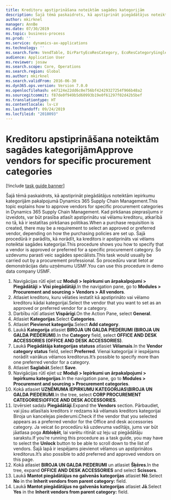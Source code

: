 ```yaml
---
title: Kreditoru apstiprināšana noteiktām sagādes kategorijām
description: Šajā tēmā paskaidrots, kā apstiprināt piegādātājus noteiktām iepirkumu kategorijām pakalpojumā Dynamics 365 Supply Chain Management.
author: mkirknel
manager: AnnBe
ms.date: 07/30/2019
ms.topic: business-process
ms.prod: ''
ms.service: dynamics-ax-applications
ms.technology: ''
ms.search.form: VendTable, DirPartyEcoResCategory, EcoResCategorySingleLookup, ProcCategoryHierarchyManagement
audience: Application User
ms.reviewer: josaw
ms.search.scope: Core, Operations
ms.search.region: Global
ms.author: mkirknel
ms.search.validFrom: 2016-06-30
ms.dyn365.ops.version: Version 7.0.0
ms.openlocfilehash: e47124e22dd6c0e756bf42429327254f966b48a2
ms.sourcegitcommit: f87de0f949b5d60993b19e0f61297f02d42b5bef
ms.translationtype: HT
ms.contentlocale: lv-LV
ms.lasthandoff: 09/24/2019
ms.locfileid: "2018093"
---
```

# <a name="approve-vendors-for-specific-procurement-categories"></a><span data-ttu-id="b7c8d-103">Kreditoru apstiprināšana noteiktām sagādes kategorijām</span><span class="sxs-lookup"><span data-stu-id="b7c8d-103">Approve vendors for specific procurement categories</span></span>

[!include [task guide banner](../../includes/task-guide-banner.md)]

<span data-ttu-id="b7c8d-104">Šajā tēmā paskaidrots, kā apstiprināt piegādātājus noteiktām iepirkumu kategorijām pakalpojumā Dynamics 365 Supply Chain Management.</span><span class="sxs-lookup"><span data-stu-id="b7c8d-104">This topic explains how to approve vendors for specific procurement categories in Dynamics 365 Supply Chain Management.</span></span> <span data-ttu-id="b7c8d-105">Kad pirkšanas pieprasījums ir izveidots, var būt prasība atlasīt apstiprinātu vai vēlamu kreditoru, atkarībā no tā, kā ir iestatītas pirkšanas politikas.</span><span class="sxs-lookup"><span data-stu-id="b7c8d-105">When a purchase requisition is created, there may be a requirement to select an approved or preferred vendor, depending on how the purchasing policies are set up.</span></span> <span data-ttu-id="b7c8d-106">Šajā procedūrā ir parādīts, kā norādīt, ka kreditors ir apstiprināts vai vēlams noteiktai sagādes kategorijai.</span><span class="sxs-lookup"><span data-stu-id="b7c8d-106">This procedure shows you how to specify that a vendor is approved or preferred for a specific procurement category.</span></span> <span data-ttu-id="b7c8d-107">Šo uzdevumu parasti veic sagādes speciālists.</span><span class="sxs-lookup"><span data-stu-id="b7c8d-107">This task would usually be carried out by a procurement professional.</span></span> <span data-ttu-id="b7c8d-108">Šo procedūru varat lietot ar demonstrācijas datu uzņēmumu USMF.</span><span class="sxs-lookup"><span data-stu-id="b7c8d-108">You can use this procedure in demo data company USMF.</span></span>

1. <span data-ttu-id="b7c8d-109">Navigācijas rūtī ejiet uz **Moduļi > Iepirkumi un ārpakalpojumi > Piegādātāji > Visi piegādātāji**.</span><span class="sxs-lookup"><span data-stu-id="b7c8d-109">In the navigation pane, go to **Modules > Procurement and sourcing > Vendors > All vendors**.</span></span>
2. <span data-ttu-id="b7c8d-110">Atlasiet kreditoru, kuru vēlaties iestatīt kā apstiprināto vai vēlamo kreditoru kādai kategorijai.</span><span class="sxs-lookup"><span data-stu-id="b7c8d-110">Select the vendor that you want to set as an approved or preferred vendor for a category.</span></span>
3. <span data-ttu-id="b7c8d-111">Darbību rūtī atlasiet **Vispārīgi**.</span><span class="sxs-lookup"><span data-stu-id="b7c8d-111">On the Action Pane, select **General**.</span></span>
4. <span data-ttu-id="b7c8d-112">Atlasiet **Kategorijas**.</span><span class="sxs-lookup"><span data-stu-id="b7c8d-112">Select **Categories**.</span></span>
5. <span data-ttu-id="b7c8d-113">Atlasiet **Pievienot kategoriju**.</span><span class="sxs-lookup"><span data-stu-id="b7c8d-113">Select **Add category**.</span></span>
6. <span data-ttu-id="b7c8d-114">Laukā **Kategorija** atlasiet **BIROJA UN GALDA PIEDERUMI (BIROJA UN GALDA PIEDERUMI)**.</span><span class="sxs-lookup"><span data-stu-id="b7c8d-114">In the **Category** field, select **OFFICE AND DESK ACCESSORIES (OFFICE AND DESK ACCESSORIES)**.</span></span>
7. <span data-ttu-id="b7c8d-115">Laukā **Piegādātāja kategorijas statuss** atlasiet **Vēlamais**.</span><span class="sxs-lookup"><span data-stu-id="b7c8d-115">In the **Vendor category status** field, select **Preferred**.</span></span> <span data-ttu-id="b7c8d-116">Vienai kategorijai ir iespējams norādīt vairākus vēlamos kreditorus.</span><span class="sxs-lookup"><span data-stu-id="b7c8d-116">It’s possible to specify more than one preferred vendor for a category.</span></span>  
8. <span data-ttu-id="b7c8d-117">Atlasiet **Saglabāt**.</span><span class="sxs-lookup"><span data-stu-id="b7c8d-117">Select **Save**.</span></span>
9. <span data-ttu-id="b7c8d-118">Navigācijas rūtī ejiet uz **Moduļi > Iepirkumi un ārpakalpojumi > Iepirkumu kategorijas**.</span><span class="sxs-lookup"><span data-stu-id="b7c8d-118">In the navigation pane, go to **Modules > Procurement and sourcing > Procurement categories**.</span></span>
10. <span data-ttu-id="b7c8d-119">Kokā atlasiet **UZŅĒMUMA IEPIRKUMU KATEGORIJAS\BIROJA UN GALDA PIEDERUMI**.</span><span class="sxs-lookup"><span data-stu-id="b7c8d-119">In the tree, select **CORP PROCUREMENT CATEGORIES\OFFICE AND DESK ACCESSORIES**.</span></span>
11. <span data-ttu-id="b7c8d-120">Izvērsiet sadaļu **Piegādātāji**.</span><span class="sxs-lookup"><span data-stu-id="b7c8d-120">Expand the **Vendors** section.</span></span> <span data-ttu-id="b7c8d-121">Pārbaudiet, vai jūsu atlasītais kreditors ir redzams kā vēlamais kreditors kategorijai Biroja un kancelejas piederumi.</span><span class="sxs-lookup"><span data-stu-id="b7c8d-121">Check if the vendor that you selected appears as a preferred vendor for the Office and desk accessories category.</span></span> <span data-ttu-id="b7c8d-122">Ja veicat šo procedūru kā uzdevuma vadītājs, jums var būt jāatlasa poga **Atbloķēt**, lai varētu ritināt uz leju uz piegādātāju sarakstu.</span><span class="sxs-lookup"><span data-stu-id="b7c8d-122">If you’re running this procedure as a task guide, you may have to select the **Unlock** button to be able to scroll down to the list of vendors.</span></span>  <span data-ttu-id="b7c8d-123">Šajā lapā ir iespējams pievienot vēlamos un apstiprinātos kreditorus.</span><span class="sxs-lookup"><span data-stu-id="b7c8d-123">It’s also possible to add preferred and approved vendors on this page.</span></span>  
12. <span data-ttu-id="b7c8d-124">Kokā atlasiet **BIROJA UN GALDA PIEDERUMI** un atlasiet **Šķēres**.</span><span class="sxs-lookup"><span data-stu-id="b7c8d-124">In the tree, expand **OFFICE AND DESK ACCESSORIES** and select **Scissors**.</span></span>
13. <span data-ttu-id="b7c8d-125">Laukā **Mantot piegādātājus no galvenās kategorijas** atlasiet **Nē**.</span><span class="sxs-lookup"><span data-stu-id="b7c8d-125">Select **No** in the **Inherit vendors from parent category:** field.</span></span>
14. <span data-ttu-id="b7c8d-126">Laukā **Mantot piegādātājus no galvenās kategorijas** atlasiet **Jā**.</span><span class="sxs-lookup"><span data-stu-id="b7c8d-126">Select **Yes** in the **Inherit vendors from parent category:** field.</span></span>

